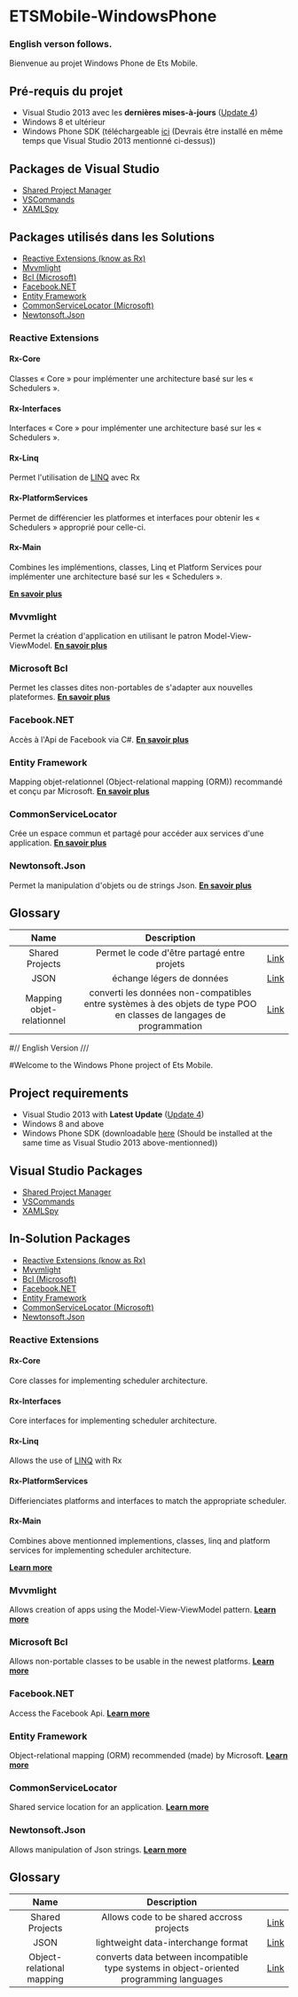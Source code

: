 # ETSMobile-WindowsPhone
### English verson follows.

Bienvenue au projet Windows Phone de Ets Mobile.

## Pré-requis du projet 
* Visual Studio 2013 avec les **dernières mises-à-jours** ([Update 4](http://www.microsoft.com/en-ca/download/details.aspx?id=44921))
* Windows 8 et ultérieur
* Windows Phone SDK (téléchargeable [ici](http://dev.windows.com/en-us/develop/download-phone-sdk) (Devrais être installé en même temps que Visual Studio 2013 mentionné ci-dessus))

## Packages de Visual Studio
* [Shared Project Manager](https://visualstudiogallery.msdn.microsoft.com/315c13a7-2787-4f57-bdf7-adae6ed54450)
* [VSCommands](http://vscommands.squaredinfinity.com/)
* [XAMLSpy](http://xamlspy.com/)


## Packages utilisés dans les Solutions
* [Reactive Extensions (know as Rx)](https://msdn.microsoft.com/en-ca/data/gg577609.aspx)
* [Mvvmlight](https://mvvmlight.codeplex.com/)
* [Bcl (Microsoft)](https://www.nuget.org/packages/Microsoft.Bcl/)
* [Facebook.NET](https://facebooknet.codeplex.com/)
* [Entity Framework](https://msdn.microsoft.com/en-ca/data/ef.aspx)
* [CommonServiceLocator (Microsoft)](https://commonservicelocator.codeplex.com/)
* [Newtonsoft.Json](https://www.nuget.org/packages/Newtonsoft.Json)

### Reactive Extensions
#### Rx-Core
Classes « Core » pour implémenter une architecture basé sur les « Schedulers ».
#### Rx-Interfaces
Interfaces « Core » pour implémenter une architecture basé sur les « Schedulers ».
#### Rx-Linq
Permet l'utilisation de [LINQ](https://msdn.microsoft.com/en-CA/library/bb397926.aspx) avec Rx
#### Rx-PlatformServices
Permet de différencier les platformes et interfaces pour obtenir les « Schedulers » approprié pour celle-ci.
#### Rx-Main
Combines les implémentions, classes, Linq et Platform Services pour implémenter une architecture basé sur les « Schedulers ».

**[En savoir plus](https://msdn.microsoft.com/en-ca/data/gg577609.aspx)**


### Mvvmlight
Permet la création d'application en utilisant le patron Model-View-ViewModel.
**[En savoir plus](https://www.nuget.org/packages/Newtonsoft.Json)**

### Microsoft Bcl
Permet les classes dites non-portables de s'adapter aux nouvelles plateformes.
**[En savoir plus](https://www.nuget.org/packages/Microsoft.Bcl/)**

### Facebook.NET
Accès à l'Api de Facebook via C#.
**[En savoir plus](http://facebooksdk.net/)**

### Entity Framework
Mapping objet-relationnel (Object-relational mapping (ORM)) recommandé et conçu par Microsoft.
**[En savoir plus](https://msdn.microsoft.com/en-ca/data/ef.aspx)**

### CommonServiceLocator
Crée un espace commun et partagé pour accéder aux services d'une application.
**[En savoir plus](https://commonservicelocator.codeplex.com/)**

### Newtonsoft.Json
Permet la manipulation d'objets ou de strings Json.
**[En savoir plus](http://www.newtonsoft.com/json)**

## Glossary
| Name          | Description   | |
| :-------------: |:-------------:| :-----:|
| Shared Projects | Permet le code d'être partagé entre projets | [Link](http://blogs.msdn.com/b/somasegar/archive/2014/04/02/visual-studio-2013-update-2-rc-universal-projects-for-windows-and-windows-phone.aspx) |
| JSON | échange légers de données |   [Link](http://json.org/) |
| Mapping objet-relationnel | converti les données non-compatibles entre systèmes à des objets de type POO en classes de langages de programmation |   [Link](http://en.wikipedia.org/wiki/Object-relational_mapping) |


#// English Version ///

#Welcome to the Windows Phone project of Ets Mobile.

## Project requirements
* Visual Studio 2013 with **Latest Update** ([Update 4](http://www.microsoft.com/en-ca/download/details.aspx?id=44921))
* Windows 8 and above
* Windows Phone SDK (downloadable [here](http://dev.windows.com/en-us/develop/download-phone-sdk) (Should be installed at the same time as Visual Studio 2013 above-mentionned))

## Visual Studio Packages
* [Shared Project Manager](https://visualstudiogallery.msdn.microsoft.com/315c13a7-2787-4f57-bdf7-adae6ed54450)
* [VSCommands](http://vscommands.squaredinfinity.com/)
* [XAMLSpy](http://xamlspy.com/)


## In-Solution Packages
* [Reactive Extensions (know as Rx)](https://msdn.microsoft.com/en-ca/data/gg577609.aspx)
* [Mvvmlight](https://mvvmlight.codeplex.com/)
* [Bcl (Microsoft)](https://www.nuget.org/packages/Microsoft.Bcl/)
* [Facebook.NET](https://facebooknet.codeplex.com/)
* [Entity Framework](https://msdn.microsoft.com/en-ca/data/ef.aspx)
* [CommonServiceLocator (Microsoft)](https://commonservicelocator.codeplex.com/)
* [Newtonsoft.Json](https://www.nuget.org/packages/Newtonsoft.Json)

### Reactive Extensions
#### Rx-Core
Core classes for implementing scheduler architecture.
#### Rx-Interfaces
Core interfaces for implementing scheduler architecture.
#### Rx-Linq
Allows the use of [LINQ](https://msdn.microsoft.com/en-CA/library/bb397926.aspx) with Rx
#### Rx-PlatformServices
Differienciates platforms and interfaces to match the appropriate scheduler.
#### Rx-Main
Combines above mentionned implementions, classes, linq and platform services for implementing scheduler architecture.

**[Learn more](https://msdn.microsoft.com/en-ca/data/gg577609.aspx)**


### Mvvmlight
Allows creation of apps using the Model-View-ViewModel pattern.
**[Learn more](https://www.nuget.org/packages/Newtonsoft.Json)**

### Microsoft Bcl
Allows non-portable classes to be usable in the newest platforms.
**[Learn more](https://www.nuget.org/packages/Microsoft.Bcl/)**

### Facebook.NET
Access the Facebook Api.
**[Learn more](http://facebooksdk.net/)**

### Entity Framework
Object-relational mapping (ORM) recommended (made) by Microsoft.
**[Learn more](https://msdn.microsoft.com/en-ca/data/ef.aspx)**

### CommonServiceLocator
Shared service location for an application.
**[Learn more](https://commonservicelocator.codeplex.com/)**

### Newtonsoft.Json
Allows manipulation of Json strings.
**[Learn more](http://www.newtonsoft.com/json)**

## Glossary
| Name          | Description   | |
| :-------------: |:-------------:| :-----:|
| Shared Projects | Allows code to be shared accross projects | [Link](http://blogs.msdn.com/b/somasegar/archive/2014/04/02/visual-studio-2013-update-2-rc-universal-projects-for-windows-and-windows-phone.aspx) |
| JSON | lightweight data-interchange format |   [Link](http://json.org/) |
| Object-relational mapping | converts data between incompatible type systems in object-oriented programming languages |   [Link](http://en.wikipedia.org/wiki/Object-relational_mapping) |